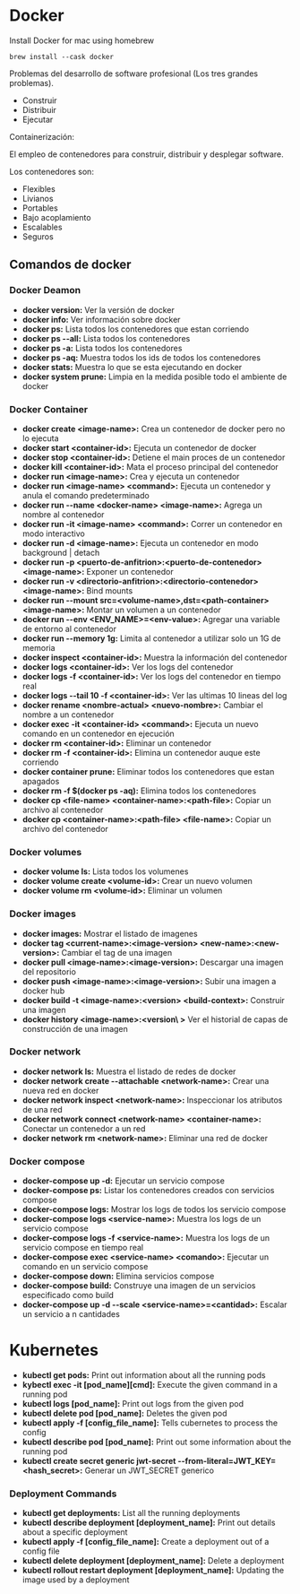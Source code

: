 # Docker

Install Docker for mac using homebrew

    brew install --cask docker

Problemas del desarrollo de software profesional (Los tres grandes problemas).

- Construir
- Distribuir
- Ejecutar

Containerización:

El empleo de contenedores para construir, distribuir y desplegar software.

Los contenedores son:

- Flexibles
- Livianos
- Portables
- Bajo acoplamiento
- Escalables
- Seguros

## Comandos de docker

### Docker Deamon
- **docker version:** Ver la versión de docker
- **docker info:** Ver información sobre docker
- **docker ps:** Lista todos los contenedores que estan corriendo
- **docker ps --all:** Lista todos los contenedores
- **docker ps -a:** Lista todos los contenedores
- **docker ps -aq:** Muestra todos los ids de todos los contenedores
- **docker stats:** Muestra lo que se esta ejecutando en docker
- **docker system prune:** Limpia en la medida posible todo el ambiente de docker

### Docker Container
- **docker create \<image-name\>:** Crea un contenedor de docker pero no lo ejecuta
- **docker start \<container-id\>:** Ejecuta un contenedor de docker
- **docker stop \<container-id\>:** Detiene el main proces de un contenedor
- **docker kill \<container-id\>:** Mata el proceso principal del contenedor
- **docker run \<image-name\>:** Crea y ejecuta un contenedor
- **docker run \<image-name\> \<command\>:** Ejecuta un contenedor y anula el comando predeterminado
- **docker run --name \<docker-name\> \<image-name\>:** Agrega un nombre al contenedor
- **docker run -it \<image-name\> \<command\>:** Correr un contenedor en modo interactivo 
- **docker run -d \<image-name\>:** Ejecuta un contenedor en modo background | detach
- **docker run -p \<puerto-de-anfitrion\>:\<puerto-de-contenedor\> \<image-name\>:** Exponer un contenedor
- **docker run -v \<directorio-anfitrion\>:\<directorio-contenedor\> \<image-name\>:** Bind mounts
- **docker run --mount src=\<volume-name\>,dst=\<path-container\> \<image-name\>:** Montar un volumen a un contenedor
- **docker run --env \<ENV_NAME\>=\<env-value\>:** Agregar una variable de entorno al contenedor
- **docker run --memory 1g:** Limita al contenedor a utilizar solo un 1G de memoria
- **docker inspect \<container-id\>:** Muestra la información del contenedor
- **docker logs \<container-id\>:** Ver los logs del contenedor
- **docker logs -f \<container-id\>:** Ver los logs del contenedor en tiempo real
- **docker logs --tail 10 -f \<container-id\>:** Ver las ultimas 10 lineas del log
- **docker rename \<nombre-actual\> \<nuevo-nombre\>:** Cambiar el nombre a un contenedor
- **docker exec -it \<container-id\> \<command\>:** Ejecuta un nuevo comando en un contenedor en ejecución
- **docker rm \<container-id\>:** Eliminar un contenedor
- **docker rm -f \<container-id\>:** Elimina un contenedor auque este corriendo
- **docker container prune:** Eliminar todos los contenedores que estan apagados
- **docker rm -f $(docker ps -aq):** Elimina todos los contenedores
- **docker cp \<file-name\> \<container-name\>:\<path-file\>:** Copiar un archivo al contenedor
- **docker cp \<container-name\>:\<path-file\> \<file-name\>:** Copiar un archivo del contenedor

### Docker volumes
- **docker volume ls:** Lista todos los volumenes
- **docker volume create \<volume-id\>:** Crear un nuevo volumen
- **docker volume rm \<volume-id\>:** Eliminar un volumen

### Docker images
- **docker images:** Mostrar el listado de imagenes
- **docker tag \<current-name\>:\<image-version\> \<new-name\>:\<new-version\>:** Cambiar el tag de una imagen
- **docker pull \<image-name\>:\<image-version\>:** Descargar una imagen del repositorio
- **docker push \<image-name\>:\<image-version\>:** Subir una imagen a docker hub
- **docker build -t \<image-name\>:\<version\> \<build-context\>:** Construir una imagen
- **docker history \<image-name\>:\<version\ >** Ver el historial de capas de construcción de una imagen

### Docker network
- **docker network ls:** Muestra el listado de redes de docker
- **docker network create --attachable \<network-name\>:** Crear una nueva red en docker
- **docker network inspect \<network-name\>:** Inspeccionar los atributos de una red
- **docker network connect \<network-name\> \<container-name\>:** Conectar un contenedor a un red
- **docker network rm \<network-name\>:** Eliminar una red de docker

### Docker compose
- **docker-compose up -d:** Ejecutar un servicio compose
- **docker-compose ps:** Listar los contenedores creados con servicios compose
- **docker-compose logs:** Mostrar los logs de todos los servicio compose
- **docker-compose logs \<service-name\>:** Muestra los logs de un servicio compose
- **docker-compose logs -f \<service-name\>:** Muestra los logs de un servicio compose en tiempo real
- **docker-compose exec \<service-name\> \<comando\>:** Ejecutar un comando en un servicio compose
- **docker-compose down:** Elimina servicios compose
- **docker-compose build:** Construye una imagen de un servicios especificado como build
- **docker-compose up -d --scale \<service-name\>=\<cantidad\>:** Escalar un servicio a n cantidades

# Kubernetes

- **kubectl get pods:** Print out information about all the running pods
- **kybectl exec -it \[pod_name\]\[cmd\]:** Execute the given command in a running pod
- **kubectl logs \[pod_name\]:** Print out logs from the given pod
- **kubectl delete pod \[pod_name\]:** Deletes the given pod
- **kubectl apply -f \[config_file_name\]:** Tells cubernetes to process the config
- **kubectl describe pod \[pod_name\]:** Print out some information about the running pod
- **kubectl create secret generic jwt-secret --from-literal=JWT_KEY=\<hash_secret\>:** Generar un JWT_SECRET generico

### Deployment Commands

- **kubectl get deployments:** List all the running deployments
- **kubectl describe deployment \[deployment_name\]:** Print out details about a specific deployment
- **kubectl apply -f \[config_file_name\]:** Create a deployment out of a config file
- **kubectl delete deployment \[deployment_name\]:** Delete a deployment
- **kubectl rollout restart deployment \[deployment_name\]:** Updating the image used by a deployment
